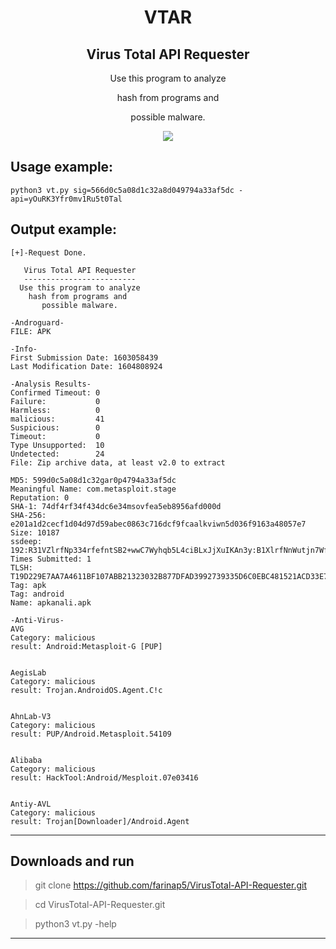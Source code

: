 <h1 align="center">VTAR</h1>
<h2 align="center">Virus Total API Requester</h2>
<p align="center">Use this program to analyze</p>
<p align="center">hash from programs and</p>
<p align="center">possible malware.</p>
<p align="center"> 
   <img src="https://img.shields.io/badge/language-python-blue.svg">
</p>

## Usage example:
```
python3 vt.py sig=566d0c5a08d1c32a8d049794a33af5dc -api=yOuRK3Yfr0mv1Ru5t0Tal
```
## Output example:
```
[+]-Request Done.

   Virus Total API Requester
   -------------------------
  Use this program to analyze 
    hash from programs and 
       possible malware.    
    
-Androguard-
FILE: APK

-Info-
First Submission Date: 1603058439
Last Modification Date: 1604808924

-Analysis Results-
Confirmed Timeout: 0
Failure:           0
Harmless:          0
malicious:         41
Suspicious:        0
Timeout:           0
Type Unsupported:  10
Undetected:        24
File: Zip archive data, at least v2.0 to extract 

MD5: 599d0c5a08d1c32gar0p4794a33af5dc
Meaningful Name: com.metasploit.stage
Reputation: 0
SHA-1: 74df4rf34f434dc6e34msovfea5eb8956afd000d
SHA-256: e201a1d2cecf1d04d97d59abec0863c716dcf9fcaalkviwn5d036f9163a48057e7
Size: 10187
ssdeep: 192:R31VZlrfNp334rfefntSB2+wwC7Wyhqb5L4ciBLxJjXuIKAn3y:B1XlrfNnWutjn7Wf2BdJjXty
Times Submitted: 1
TLSH: T19D229E7AA7A4611BF107ABB21323032B877DFAD3992739335D6C0EBC481521ACD33E764A
Tag: apk
Tag: android
Name: apkanali.apk

-Anti-Virus-
AVG
Category: malicious
result: Android:Metasploit-G [PUP]


AegisLab
Category: malicious
result: Trojan.AndroidOS.Agent.C!c


AhnLab-V3
Category: malicious
result: PUP/Android.Metasploit.54109


Alibaba
Category: malicious
result: HackTool:Android/Mesploit.07e03416


Antiy-AVL
Category: malicious
result: Trojan[Downloader]/Android.Agent

```
---

## Downloads and run

> git clone https://github.com/farinap5/VirusTotal-API-Requester.git

> cd VirusTotal-API-Requester.git

> python3 vt.py -help

---
